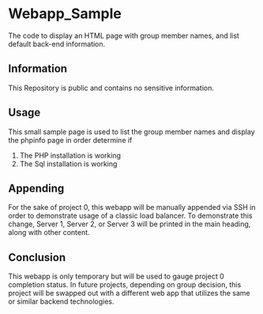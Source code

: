 # Webapp_Sample
The code to display an HTML page with group member names, and list default back-end information.

## Information
This Repository is public and contains no sensitive information. 

## Usage
This small sample page is used to list the group member names and display the phpinfo page in order determine if
1.	The PHP installation is working
2.	The Sql installation is working

## Appending
For the sake of project 0, this webapp will be manually appended via SSH in order to demonstrate usage of a classic load balancer. To demonstrate this change, Server 1, Server 2, or Server 3 will be printed in the main heading, along with other content.

## Conclusion
This webapp is only temporary but will be used to gauge project 0 completion status. In future projects, depending on group decision, this project will be swapped out with a different web app that utilizes the same or similar backend technologies.
